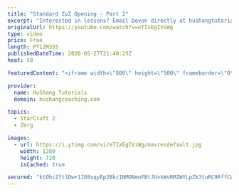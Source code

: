 ```yaml
---
title: "Standard ZvZ Opening - Part 2"
excerpt: "Interested in lessons? Email Devon directly at hushangtutorials@outlook.com ------------------------------------------------------------------------------------------------------- Want to support HuShang Tutorials directly? Patreon is a website where you can contribute a monthly donation that will help"
originalUrl: https://youtube.com/watch?v=eTIxEgIViWg
type: video
price: Free
length: PT12M35S
publishedDateTime: 2020-05-27T21:40:25Z
heat: 50

featuredContent: "<iframe width=\"800\" height=\"500\" frameborder=\"0\" src=\"https://www.youtube.com/embed/eTIxEgIViWg\" allow=\"accelerometer; autoplay; encrypted-media; gyroscope; picture-in-picture\" allowfullscreen></iframe>"

provider:
  name: HuShang Tutorials
  domain: hushangcoaching.com

topics:
  - StarCraft 2
  - Zerg

images:
  - url: https://i.ytimg.com/vi/eTIxEgIViWg/maxresdefault.jpg
    width: 1280
    height: 720
    isCached: true

secured: "ktOhcZftlDw+1I88sqyEp2Bkc1NMONmnFBtJUvkWvRMZWYLpZk3tuRC9RffCWPjSLl3+USfIVBrbXoVbEhmj74jtiP7zEHILYIEg2JPtrfcu3/bim+Mms8aov/TI1wS/jVrLz4sfJf8XAs5pkK+bs2qaqeetmE+LYXQljV8NMc1Fe3Rklbf8bdOH8oG/rFZDCYudytaA657dB6GpIQsuorxOCGnZqPi0HHqsewMhbBfV48fsoIfmGGMcYWl40JFZHxpQX6cNlVu4lvvMepnILLMcLFpW1z9PqtqYTCqnKMdU6oMpXunzuEn2gRb18cuPQMJmVOh+y0RbYxw3O2XI+9BLCHIs5iGqei5D3dB+K52VrGc4XX3X5PLBBOgtN5O8iLqZPs1G4+ctoydOYOoL1YuHTlnbzb/FpeoDy4gfOMg=;pVlwI6HAfc2otlz3szNHFQ=="
---
```



